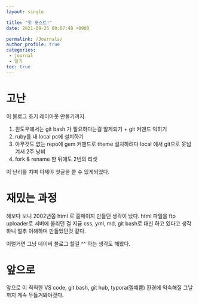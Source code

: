 ```yaml
---
layout: single

title: "첫 포스트!"
date: 2021-09-25 00:07:40 +0900

permalink: /Journals/
author_profile: true
categories:
 - journal
 - 일기
toc: true
---
```


# 고난

이 블로그 초기 레이아웃 만들기까지

1. 윈도우에서는 git bash 가 필요하다는걸 알게되기 + git 커맨드 익히기
2. ruby를 내 local pc에 설치하기
3. 아무것도 없는 repo에 gem 커맨드로 theme 설치하려다 local 에서 git으로 못넘겨서 2주 낭비
4. fork & rename 한 뒤에도 2번의 리셋

이 난리를 치며 이제야 첫글을 쓸 수 있게되었다.

# 재밌는 과정

해보다 보니 2002년쯤 html 로 홈페이지 만들던 생각이 났다.
html 파일을 ftp uploader로 서버에 올리던 걸 지금 css, yml, md, git bash로 대신 하고 있다고 생각하니 얼추 이해하며 만들었던것 같다. 

이럴거면 그냥 네이버 블로그 할걸 ^^ 하는 생각도 해봤다.

# 앞으로

앞으로 이 칙칙한 VS code, git bash, git hub, typora(젤예쁨) 환경에 익숙해질 그날 까지 계속 두들겨봐야겠다.


